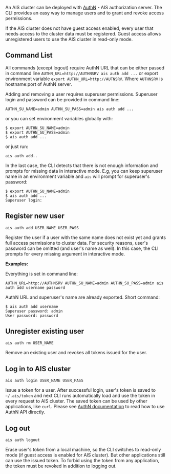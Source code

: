 An AIS cluster can be deployed with [AuthN](/authn/README.md) - AIS authorization server. The CLI provides an easy way to manage users and to grant and revoke access permissions.

If the AIS cluster does not have guest access enabled, every user that needs access to the cluster data must be registered. Guest access allows unregistered users to use the AIS cluster in read-only mode.

## Command List

All commands (except logout) require AuthN URL that can be either passed in command line `AUTHN_URL=http://AUTHNSRV ais auth add ...` or export environment variable `export AUTHN_URL=http://AUTNSRV`. Where `AUTHNSRV` is hostname:port of AuthN server.

Adding and removing a user requires superuser permissions. Superuser login and password can be provided in command line:

`AUTHN_SU_NAME=admin AUTHN_SU_PASS=admin ais auth add ...`

or you can set environment variables globally with:

```console
$ export AUTHN_SU_NAME=admin
$ export AUTHN_SU_PASS=admin
$ ais auth add ...
```

or just run:

`ais auth add..`

In the last case, the CLI detects that there is not enough information and prompts for missing data in interactive mode. E.g, you can keep superuser name in an environment variable and `ais` will prompt for superuser\'s password:

```console
$ export AUTHN_SU_NAME=admin
$ ais auth add ...
Superuser login:
```

## Register new user

`ais auth add USER_NAME USER_PASS`

Register the user if a user with the same name does not exist yet and grants full access permissions to cluster data.
For security reasons, user's password can be omitted (and user's name as well).
In this case, the CLI prompts for every missing argument in interactive mode.

**Examples:**

Everything is set in command line:

`AUTHN_URL=http://AUTHNSRV AUTHN_SU_NAME=admin AUTHN_SU_PASS=admin ais auth add username password`

AuthN URL and superuser's name are already exported.
Short command:

```console
$ ais auth add username
Superuser password: admin
User password: password
```

## Unregister existing user

`ais auth rm USER_NAME`

Remove an existing user and revokes all tokens issued for the user.

## Log in to AIS cluster

`ais auth login USER_NAME USER_PASS`

Issue a token for a user.
After successful login, user's token is saved to `~/.ais/token` and next CLI runs automatically load and use the token in every request to AIS cluster.
The saved token can be used by other applications, like `curl`.
Please see [AuthN documentation](/authn/README.md) to read how to use AuthN API directly.

## Log out

`ais auth logout`

Erase user's token from a local machine, so the CLI switches to read-only mode (if guest access is enabled for AIS cluster).
But other applications still can use the issued token.
To forbid using the token from any application, the token must be revoked in addition to logging out.
